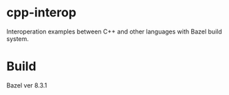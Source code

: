 # cpp-interop
Interoperation examples between C++ and other languages with Bazel build system.

# Build
Bazel ver 8.3.1
